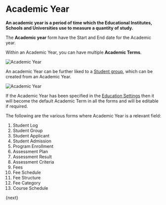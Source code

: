 <!-- add-breadcrumbs -->
# Academic Year

**An academic year is a period of time which the Educational Institutes, Schools and Universities use to measure a quantity of study.**

The **Academic year** form have the Start and End date for the Academic year.

Within an Academic Year, you can have multiple **Academic Terms**.

![Academic Year](/docs/assets/img/education/education-academic-year-1.png)

An academic Year can be further liked to a [Student group](/docs/user/manual/en/education/student-group), which can be created from an Academic Year.

![Academic Year](/docs/assets/img/education/education-academic-year-2.png)

If the Academic Year has been specified in the [Education Settings](/docs/user/manual/en/education/education-settings) then it will become the default Academic Term in all the forms and will be editable if required.

The following are the various forms where Academic Year is a relevant field:

1. Student Log
1. Student Group
1. Student Applicant
1. Student Admission
1. Program Enrollment
1. Assessment Plan
1. Assessment Result
1. Assessment Criteria
1. Fees
1. Fee Schedule
1. Fee Structure
1. Fee Category
1. Course Schedule

{next} 